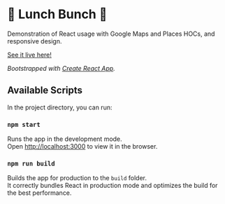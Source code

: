 # 🍔 Lunch Bunch 🍲

Demonstration of React usage with Google Maps and Places HOCs, and responsive design.

[See it live here!](https://mileswwatkins.github.io/lunch-bunch/)

_Bootstrapped with [Create React App](https://github.com/facebook/create-react-app)._

## Available Scripts

In the project directory, you can run:

### `npm start`

Runs the app in the development mode.<br>
Open [http://localhost:3000](http://localhost:3000) to view it in the browser.

### `npm run build`

Builds the app for production to the `build` folder.<br>
It correctly bundles React in production mode and optimizes the build for the best performance.
